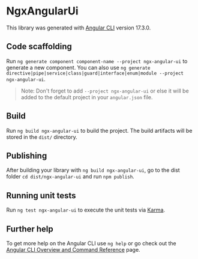 # NgxAngularUi

This library was generated with [Angular CLI](https://github.com/angular/angular-cli) version 17.3.0.

## Code scaffolding

Run `ng generate component component-name --project ngx-angular-ui` to generate a new component. You can also use `ng generate directive|pipe|service|class|guard|interface|enum|module --project ngx-angular-ui`.
> Note: Don't forget to add `--project ngx-angular-ui` or else it will be added to the default project in your `angular.json` file. 

## Build

Run `ng build ngx-angular-ui` to build the project. The build artifacts will be stored in the `dist/` directory.

## Publishing

After building your library with `ng build ngx-angular-ui`, go to the dist folder `cd dist/ngx-angular-ui` and run `npm publish`.

## Running unit tests

Run `ng test ngx-angular-ui` to execute the unit tests via [Karma](https://karma-runner.github.io).

## Further help

To get more help on the Angular CLI use `ng help` or go check out the [Angular CLI Overview and Command Reference](https://angular.io/cli) page.
